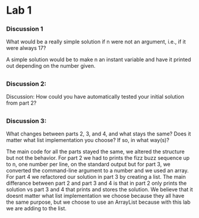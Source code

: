 # Lab 1



### Discussion 1

What would be a really simple solution if n were not an argument, i.e., if it were always 17?

A simple solution would be to make n an instant variable and have it printed out depending on the number given.


##

### Discussion 2:
Discussion: How could you have automatically tested your initial
solution from part 2?



##
### Discussion 3:
What changes between parts 2, 3, and 4, and what stays the same? Does it matter what list implementation you choose? If so, in what way(s)?

The main code for all the parts stayed the same, we altered the structure but not the behavior.
For part 2 we had to prints the fizz buzz sequence up to n, one number per line, on the standard output but for part 3, we converted the command-line argument to a number and we used an array.
For part 4 we refactored our solution in part 3 by creating a list. The main differance between part 2 and part 3 and 4 is that in part 2 only prints the solution vs part 3 and 4 that prints and stores the solution.
We believe that it doesnt matter what list implementation we choose because they all have the same purpose, but we choose to use an ArrayList because with this lab we are adding to the list.